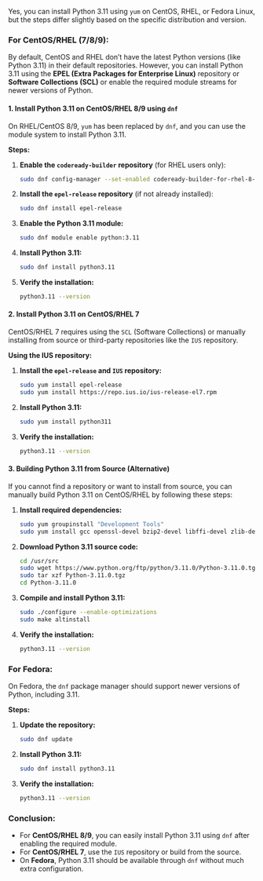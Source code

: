Yes, you can install Python 3.11 using `yum` on CentOS, RHEL, or Fedora Linux, but the steps differ slightly based on the specific distribution and version.

### For CentOS/RHEL (7/8/9):

By default, CentOS and RHEL don’t have the latest Python versions (like Python 3.11) in their default repositories. However, you can install Python 3.11 using the **EPEL (Extra Packages for Enterprise Linux)** repository or **Software Collections (SCL)** or enable the required module streams for newer versions of Python.

#### 1. **Install Python 3.11 on CentOS/RHEL 8/9 using `dnf`**

On RHEL/CentOS 8/9, `yum` has been replaced by `dnf`, and you can use the module system to install Python 3.11.

**Steps:**

1. **Enable the `codeready-builder` repository** (for RHEL users only):

   ```bash
   sudo dnf config-manager --set-enabled codeready-builder-for-rhel-8-rhui-rpms
   ```

2. **Install the `epel-release` repository** (if not already installed):

   ```bash
   sudo dnf install epel-release
   ```

3. **Enable the Python 3.11 module:**

   ```bash
   sudo dnf module enable python:3.11
   ```

4. **Install Python 3.11:**

   ```bash
   sudo dnf install python3.11
   ```

5. **Verify the installation:**

   ```bash
   python3.11 --version
   ```

#### 2. **Install Python 3.11 on CentOS/RHEL 7**

CentOS/RHEL 7 requires using the `SCL` (Software Collections) or manually installing from source or third-party repositories like the `IUS` repository.

**Using the IUS repository:**

1. **Install the `epel-release` and `IUS` repository:**

   ```bash
   sudo yum install epel-release
   sudo yum install https://repo.ius.io/ius-release-el7.rpm
   ```

2. **Install Python 3.11:**

   ```bash
   sudo yum install python311
   ```

3. **Verify the installation:**

   ```bash
   python3.11 --version
   ```

#### 3. **Building Python 3.11 from Source (Alternative)**

If you cannot find a repository or want to install from source, you can manually build Python 3.11 on CentOS/RHEL by following these steps:

1. **Install required dependencies:**

   ```bash
   sudo yum groupinstall "Development Tools"
   sudo yum install gcc openssl-devel bzip2-devel libffi-devel zlib-devel
   ```

2. **Download Python 3.11 source code:**

   ```bash
   cd /usr/src
   sudo wget https://www.python.org/ftp/python/3.11.0/Python-3.11.0.tgz
   sudo tar xzf Python-3.11.0.tgz
   cd Python-3.11.0
   ```

3. **Compile and install Python 3.11:**

   ```bash
   sudo ./configure --enable-optimizations
   sudo make altinstall
   ```

4. **Verify the installation:**

   ```bash
   python3.11 --version
   ```

### For Fedora:

On Fedora, the `dnf` package manager should support newer versions of Python, including 3.11.

**Steps:**

1. **Update the repository:**

   ```bash
   sudo dnf update
   ```

2. **Install Python 3.11:**

   ```bash
   sudo dnf install python3.11
   ```

3. **Verify the installation:**

   ```bash
   python3.11 --version
   ```

### Conclusion:

- For **CentOS/RHEL 8/9**, you can easily install Python 3.11 using `dnf` after enabling the required module.
- For **CentOS/RHEL 7**, use the `IUS` repository or build from the source.
- On **Fedora**, Python 3.11 should be available through `dnf` without much extra configuration.


